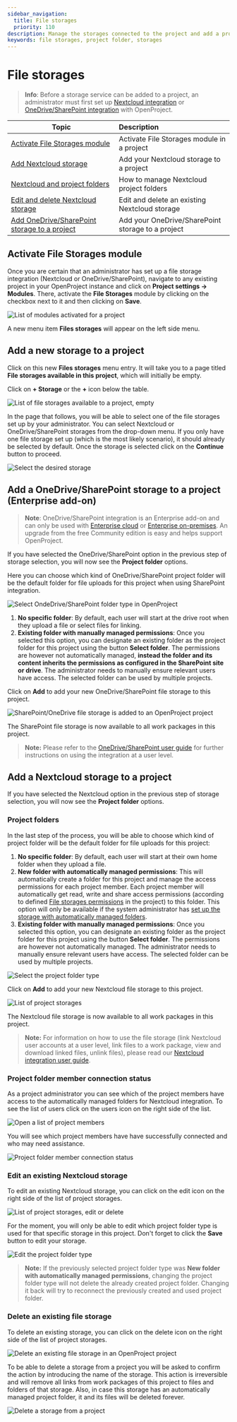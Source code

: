 ```yaml
---
sidebar_navigation:
  title: File storages
  priority: 110
description: Manage the storages connected to the project and add a project folder.
keywords: file storages, project folder, storages
---
```

# File storages

> **Info**: Before a storage service can be added to a project, an administrator must first set up [Nextcloud integration](../../../../system-admin-guide/integrations/nextcloud/) or [OneDrive/SharePoint integration](../../../../system-admin-guide/integrations/one-drive/) with OpenProject.

| Topic                                                        | Description                                       |
| ------------------------------------------------------------ | :------------------------------------------------ |
| [Activate File Storages module](#activate-file-storages-module) | Activate File Storages module in a project        |
| [Add Nextcloud storage](#add-a-nextcloud-storage-to-a-project) | Add your Nextcloud storage to a project           |
| [Nextcloud and project folders](#project-folders)            | How to manage Nextcloud project folders           |
| [Edit and delete Nextcloud storage](#edit-an-existing-nextcloud-storage) | Edit and delete an existing Nextcloud storage     |
| [Add OneDrive/SharePoint storage to a project](#add-a-onedrivesharepoint-storage-to-a-project-enterprise-add-on) | Add your OneDrive/SharePoint storage to a project |

## Activate File Storages module

Once you are certain that an administrator has set up a file storage integration (Nextcloud or OneDrive/SharePoint), navigate to any existing project in your OpenProject instance and click on **Project settings -> Modules**. There, activate the **File Storages** module by clicking on the checkbox next to it and then clicking on **Save**.

![List of modules activated for a project](project-modules.png)

A new menu item **Files storages** will appear on the left side menu.

## Add a new storage to a project

Click on this new **Files storages** menu entry. It will take you to a page titled **File storages available in this project**, which will initially be empty.

Click on **+ Storage** or the **+** icon below the table.

![List of file storages available to a project, empty](file-storages-available-in-project.png)

In the page that follows, you will be able to select one of the file storages set up by your administrator. You can select Nextcloud or OneDrive/SharePoint storages from the drop-down menu. If you only have one file storage set up (which is the most likely scenario), it should already be selected by default. Once the storage is selected click on the **Continue** button to proceed.

![Select the desired storage](storage-add-new.png)

## Add a OneDrive/SharePoint storage to a project (Enterprise add-on)

> **Note**: OneDrive/SharePoint integration is an Enterprise add-on and can only be used with [Enterprise cloud](../../../../enterprise-guide/enterprise-cloud-guide/) or [Enterprise on-premises](../../../../enterprise-guide/enterprise-on-premises-guide/). An upgrade from the free Community edition is easy and helps support OpenProject.

If you have selected the OneDrive/SharePoint option in the previous step of storage selection, you will now see the **Project folder** options.

Here you can choose which kind of OneDrive/SharePoint project folder will be the default folder for file uploads for this project when using SharePoint integration.

![Select OndeDrive/SharePoint folder type in OpenProject](onedrive-storage-add-folders.png)

1. **No specific folder**: By default, each user will start at the drive root when they upload a file or select files for linking.
2. **Existing folder with manually managed permissions**: Once you selected this option, you can designate an existing folder as the project folder for this project using the button **Select folder**. The permissions are however not automatically managed, **instead the folder and its content inherits the permissions as configured in the SharePoint site or drive**. The administrator needs to manually ensure relevant users have access. The selected folder can be used by multiple projects.


Click on **Add** to add your new OneDrive/SharePoint file storage to this project.

![SharePoint/OneDrive file storage is added to an OpenProject project](sharepoint-storage-set.png)

The SharePoint file storage is now available to all work packages in this project. 

> **Note:** Please refer to the [OneDrive/SharePoint user guide](../../../file-management/one-drive-integration) for further instructions on using the integration at a user level.

## Add a Nextcloud storage to a project

If you have selected the Nextcloud option in the previous step of storage selection, you will now see the **Project folder** options.

### Project folders

In the last step of the process, you will be able to choose which kind of project folder will be the default folder for file uploads for this project:

1. **No specific folder**: By default, each user will start at their own home folder when they upload a file.
2. **New folder with automatically managed permissions**: This will automatically create a folder for this project and manage the access permissions for each project member. Each project member will automatically get read, write and share access permissions (according to defined [File storages permissions](../../../../system-admin-guide/users-permissions/roles-permissions/#permissions) in the project) to this folder. This option will only be available if the system administrator has [set up the storage with automatically managed folders](../../../../system-admin-guide/integrations/nextcloud/).
3. **Existing folder with manually managed permissions**: Once you selected this option, you can designate an existing folder as the project folder for this project using the button **Select folder**. The permissions are however not automatically managed. The administrator needs to manually ensure relevant users have access. The selected folder can be used by multiple projects.

![Select the project folder type](storage-add-project-folder.png)

Click on **Add** to add your new Nextcloud file storage to this project.

![List of project storages](storage-list.png)

The Nextcloud file storage is now available to all work packages in this project. 

> **Note:** For information on how to use the file storage (link Nextcloud user accounts at a user level, link files to a work package, view and download linked files, unlink files), please read our [Nextcloud integration user guide](../../../file-management/nextcloud-integration/).


### Project folder member connection status

As a project administrator you can see which of the project members have access to the automatically managed folders for Nextcloud integration. To see the list of users click on the users icon on the right side of the list.

![Open a list of project members](storage-list-members.png)

You will see which project members have have successfully connected and who may need assistance.

![Project folder member connection status](storage-list-member-status.png)

### Edit an existing Nextcloud storage

To edit an existing Nextcloud storage, you can click on the edit icon on the right side of the list of project storages.

![List of project storages, edit or delete](storage-list-edit-delete.png)

For the moment, you will only be able to edit which project folder type is used for that specific storage in this project. Don't forget to click the **Save** button to edit your storage.

![Edit the project folder type](storage-edit.png)

> **Note:** If the previously selected project folder type was **New folder with automatically managed permissions**, changing the project folder type will not delete the already created project folder. Changing it back will try to reconnect the previously created and used project folder.

### Delete an existing file storage

To delete an existing storage, you can click on the delete icon on the right side of the list of project storages.

![Delete an existing file storage in an OpenProject project](storage_delete_icon.png)

To be able to delete a storage from a project you will be asked to confirm the action by introducing the name of the storage. This action is irreversible and will remove all links from work packages of this project to files and folders of that storage. Also, in case this storage has an automatically managed project folder, it and its files will be deleted forever.

![Delete a storage from a project](storage-delete.png)
